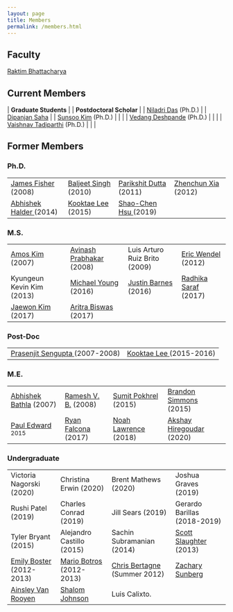 ```yaml
---
layout: page
title: Members
permalink: /members.html
---
```


## Faculty

[Raktim Bhattacharya](http://engineering.tamu.edu/aerospace/people/rbhattacharya)
<!--- [Full CV](/pdfs/raktim-cv.pdf) -->

## Current Members

| **Graduate Students** | | **Postdoctoral Scholar** | 
| [Niladri Das](https://www.linkedin.com/in/niladri-das) (Ph.D.) | | [Dipanjan Saha](http://linkedin.com/in/dipanjan-saha-37b53829) |
| [Sunsoo Kim](https://www.linkedin.com/in/sunsoo-kim-1222a511b) (Ph.D.)   | | |
| [Vedang Deshpande](https://www.linkedin.com/in/vedang-deshpande) (Ph.D.) | | |
| [Vaishnav Tadiparthi](https://www.linkedin.com/in/vaishnav-tadiparthi-0453b923) (Ph.D.) | | | 

## Former Members
### Ph.D.

<table>
  <tr>
    <td><a href="https://www.linkedin.com/in/james-fisher-0ba9798b">James Fisher</a> (2008)</td>
    <td><a href="https://www.linkedin.com/in/baljeet-singh-9039b818">Baljeet Singh</a> (2010)</td>
    <td><a href ="https://www.linkedin.com/in/parikshit-dutta-7a862b13"> Parikshit Dutta </a> (2011)</td>
    <td><a href ="http://www.linkedin.com/pub/zhenchun-xia/10/633/129"> Zhenchun Xia </a> (2012)</td>
  </tr>
    <tr>
    <td><a href = "https://www.abhishekhalder.org">Abhishek Halder </a> (2014)</td>
    <td><a href ="https://sites.google.com/view/kooktaelee"> Kooktae Lee </a> (2015)</td>
     <td><a href ="https://www.linkedin.com/in/shaochenhsu"> Shao-Chen Hsu </a> (2019)</td>
    </tr>
</table>

### M.S.

<table>
  <tr>
    <td><a href="http://www.linkedin.com/pub/amos-kim/2b/63a/69"> Amos Kim</a> (2007) </td> 
    <td><a href="http://www.linkedin.com/pub/avinash-prabhakar/4/3b3/464"> Avinash Prabhakar</a> (2008) </td> 
    <td>Luis Arturo Ruiz Brito (2009)</td>
    <td><a href="http://www.linkedin.com/in/ericdbw">Eric Wendel </a> (2012)</td>
  </tr>
    <tr>
     <td>Kyungeun Kevin Kim (2013)</td>
     <td><a href = "http://www.linkedin.com/pub/michael-young/76/119/738?trk=pub-pbmap">Michael Young</a> (2016)</td>
     <td><a href = "https://www.linkedin.com/in/justinbarnes2013">Justin Barnes</a> (2016) </td>
     <td><a href = "https://in.linkedin.com/in/radhika-saraf-93232498">Radhika Saraf</a> (2017) </td>
    </tr>
    <tr>
    <td><a href = "https://www.linkedin.com/in/jwkim8804">Jaewon Kim</a> (2017) </td>
    <td><a href = "https://www.linkedin.com/in/aritrabiswas">Aritra Biswas</a> (2017)</td>
    </tr>
</table>

### Post-Doc

<table>
<tr>
<td> <a href = "http://www.linkedin.com/in/prasenjitsengupta">Prasenjit Sengupta </a> (2007-2008)</td>
<td> <a href = "https://sites.google.com/view/kooktaelee">Kooktae Lee </a> (2015-2016)</td>
</tr>
</table>

### M.E.

<table>
<tr>
<td><a href="https://www.linkedin.com/in/abhishekbathla">Abhishek Bathla</a> (2007)   </td>
<td><a href="https://www.linkedin.com/in/vbramesh">Ramesh V. B.</a> (2008) </td>
<td><a href="https://www.linkedin.com/in/sumit-pokhrel-a60a7a66">Sumit Pokhrel</a> (2015)</td>
<td><a href="https://www.linkedin.com/in/brandon-simmons-928637b2">Brandon Simmons</a> (2015)</td>
</tr>
<tr>
<td><a href="https://www.linkedin.com/in/pauldedward">Paul Edward </a> <br><small>2015</small></td>
<td><a href="https://www.linkedin.com/in/ryan-falcona-952316146/">Ryan Falcona</a> (2017)</td>
<td><a href="https://www.linkedin.com/in/noah-lawrence-abab34171">Noah Lawrence</a> (2018)</td>
<td><a href="https://www.linkedin.com/in/akshay-hiregoudar/">Akshay Hiregoudar</a> (2020)</td>
</tr>
</table>

### Undergraduate 

<table>
<tr>
      <td>Victoria Nagorski (2020)</td>
      <td>Christina Erwin (2020)</td>
      <td>Brent Mathews (2020)</td>
      <td>Joshua Graves (2019)</td>
    </tr>
    <tr>
      <td>Rushi Patel (2019)</td>
      <td>Charles Conrad (2019)</td>
      <td>Jill Sears (2019)</td>
      <td>Gerardo Barillas (2018-2019)</td>
    </tr>
    <tr>
      <td>Tyler Bryant (2015)</td>
      <td>Alejandro Castillo (2015)</td>
      <td>Sachin Subramanian (2014)</td>
      <td><a href="http://www.linkedin.com/pub/scott-slaughter/31/4a9/ba0">Scott Slaughter</a> (2013)</td>
    </tr>
    <tr>
      <td><a href="http://www.linkedin.com/pub/emily-boster/80/183/b89">Emily Boster</a> (2012-2013)</td>
      <td><a href="http://www.linkedin.com/pub/mario-botros/51/6b2/559">Mario Botros</a> (2012-2013)</td>
      <td><a href="http://www.linkedin.com/pub/christopher-bertagne/63/2b9/711">Chris Bertagne</a> (Summer 2012)</td>
      <td><a href="http://www.linkedin.com/pub/zachary-sunberg/24/669/540">Zachary Sunberg</a></td>
    </tr>
    <tr>
      <td><a href="http://www.linkedin.com/pub/ainsley-van-rooyen/32/59b/715">Ainsley Van Rooyen</a></td>
      <td><a href="http://www.linkedin.com/pub/shalom-johnson/25/135/55">Shalom Johnson</a></td>
      <td>Luis Calixto.</td>
      <td> </td>
    </tr>
</table>
